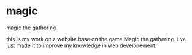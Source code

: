 # magic
magic the gathering 

this is my work on a website base on the game Magic the gathering.
I've just made it to improve my knowledge in web developement.

